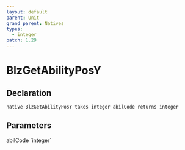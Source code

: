```yaml
---
layout: default
parent: Unit
grand_parent: Natives
types:
  - integer
patch: 1.29
---
```


# BlzGetAbilityPosY

## Declaration

```
native BlzGetAbilityPosY takes integer abilCode returns integer
```

## Parameters
<dl>
  <dt>abilCode `integer`</dt>
  <dd></dd>
</dl>